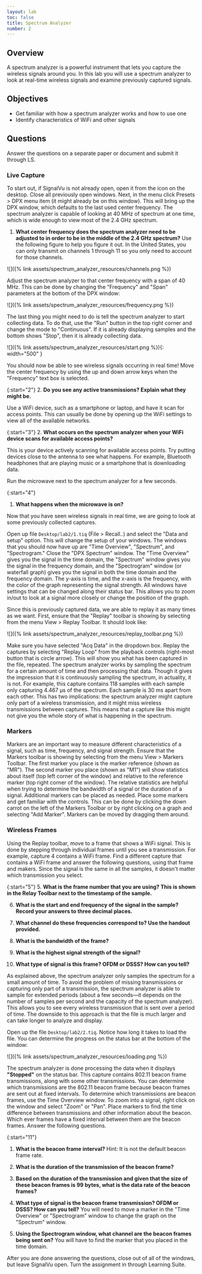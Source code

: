 ```yaml
---
layout: lab
toc: false
title: Spectrum Analyzer
number: 2
---
```


## Overview
A spectrum analyzer is a powerful instrument that lets you capture the wireless signals around you. In this lab you will use a spectrum analyzer to look at real-time wireless signals and examine previously captured signals.

## Objectives

- Get familiar with how a spectrum analyzer works and how to use one
- Identify characteristics of WiFi and other signals

## Questions

Answer the questions on a separate paper or document and submit it through LS.

### Live Capture
To start out, if SignalVu is not already open, open it from the icon on the desktop. Close all previously open windows. Next, in the menu click Presets > DPX menu item (it might already be on this window). This will bring up the DPX window, which defaults to the last used center frequency. The spectrum analyzer is capable of looking at 40 MHz of spectrum at one time, which is wide enough to view most of the 2.4 GHz spectrum.

1. **What center frequency does the spectrum analyzer need to be adjusted to in order to be in the middle of the 2.4 GHz spectrum?** Use the following figure to help you figure it out. In the United States, you can only transmit on channels 1 through 11 so you only need to account for those channels.
   
![]({% link assets/spectrum_analyzer_resources/channels.png %})

Adjust the spectrum analyzer to that center frequency with a span of 40 MHz. This can be done by changing the "Frequency" and "Span" parameters at the bottom of the DPX window:

![]({% link assets/spectrum_analyzer_resources/frequency.png %})

The last thing you might need to do is tell the spectrum analyzer to start collecting data. To do that, use the "Run" button in the top right corner and change the mode to "Continuous". If it is already displaying samples and the bottom shows "Stop", then it is already collecting data.

![]({% link assets/spectrum_analyzer_resources/start.png %}){: width="500" }

You should now be able to see wireless signals occurring in real time!  Move the center frequency by using the up and down arrow keys when the "Frequency" text box is selected.

{:start="2"}
2. **Do you see any active transmissions? Explain what they might be.**

Use a WiFi device, such as a smartphone or laptop, and have it scan for access points. This can usually be done by opening up the WiFi settings to view all of the available networks.

{:start="3"}
2. **What occurs on the spectrum analyzer when your WiFi device scans for available access points?**

This is your device actively scanning for available access points. Try putting devices close to the antenna to see what happens. For example, Bluetooth headphones that are playing music or a smartphone that is downloading data.

Run the microwave next to the spectrum analyzer for a few seconds.

{:start="4"}
1. **What happens when the microwave is on?**

Now that you have seen wireless signals in real time, we are going to look at some previously collected captures.

Open up file `Desktop/lab2/1.tiq` (File > Recall..) and select the "Data and setup" option. This will change the setup of your windows. The windows that you should now have up are "Time Overview", "Spectrum", and "Spectrogram." Close the "DPX Spectrum" window. The "Time Overview" gives you the signal in the time domain, the "Spectrum" window gives you the signal in the frequency domain, and the "Spectrogram" window (or waterfall graph) gives you the signal in both the time domain and the frequency domain. The y-axis is time, and the x-axis is the frequency, with the color of the graph representing the signal strength. All windows have settings that can be changed along their status bar. This allows you to zoom in/out to look at a signal more closely or change the position of the graph.

Since this is previously captured data, we are able to replay it as many times as we want. First, ensure that the "Replay" toolbar is showing by selecting from the menu View > Replay Toolbar. It should look like:

![]({% link assets/spectrum_analyzer_resources/replay_toolbar.png %})

Make sure you have selected "Acq Data" in the dropdown box. Replay the captures by selecting "Replay Loop" from the playback controls (right-most button that is circle arrow). This will show you what has been captured in the file, repeated. The spectrum analyzer works by sampling the spectrum for a certain amount of time and then processing that data. Though it gives the impression that it is continuously sampling the spectrum, in actuality, it is not. For example, this capture contains 118 samples with each sample only capturing 4.467 µs of the spectrum. Each sample is 30 ms apart from each other. This has two implications: the spectrum analyzer might capture only part of a wireless transmission, and it might miss wireless transmissions between captures. This means that a capture like this might not give you the whole story of what is happening in the spectrum.

### Markers
Markers are an important way to measure different characteristics of a signal, such as time, frequency, and signal strength. Ensure that the Markers toolbar is showing by selecting from the menu View > Markers Toolbar. The first marker you place is the marker reference (shown as "MR"). The second marker you place (shown as "M1") will show statistics about itself (top left corner of the window) and relative to the reference marker (top right corner of the window). The relative statistics are helpful when trying to determine the bandwidth of a signal or the duration of a signal. Additional markers can be placed as needed. Place some markers and get familiar with the controls. This can be done by clicking the down carrot on the left of the Markers Toolbar or by right clicking on a graph and selecting "Add Marker". Markers can be moved by dragging them around.


### Wireless Frames
Using the Replay toolbar, move to a frame that shows a WiFi signal. This is done by stepping through individual frames until you see a transmission. For example, capture 4 contains a WiFi frame. Find a different capture that contains a WiFi frame and answer the following questions, using that frame and makers. Since the signal is the same in all the samples, it doesn't matter which transmission you select.

{:start="5"}
5. **What is the frame number that you are using? This is shown in the Relay Toolbar next to the timestamp of the sample.**

6. **What is the start and end frequency of the signal in the sample? Record your answers to three decimal places.**

7. **What channel do these frequencies correspond to? Use the handout provided.**

8. **What is the bandwidth of the frame?**

9. **What is the highest signal strength of the signal?**

10. **What type of signal is this frame? OFDM or DSSS? How can you tell?**



As explained above, the spectrum analyzer only samples the spectrum for a small amount of time. To avoid the problem of missing transmissions or capturing only part of a transmission, the spectrum analyzer is able to sample for extended periods (about a few seconds—it depends on the number of samples per second and the capacity of the spectrum analyzer). This allows you to see every wireless transmission that is sent over a period of time. The downside to this approach is that the file is much larger and can take longer to analyze and display.

Open up the file `Desktop/lab2/2.tiq`. Notice how long it takes to load the file. You can determine the progress on the status bar at the bottom of the window:

![]({% link assets/spectrum_analyzer_resources/loading.png %})

The spectrum analyzer is done processing the data when it displays **"Stopped"** on the status bar. This capture contains 802.11 beacon frame transmissions, along with some other transmissions. You can determine which transmissions are the 802.11 beacon frame because beacon frames are sent out at fixed intervals. To determine which transmissions are beacon frames, use the Time Overview window. To zoom into a signal, right click on the window and select "Zoom" or "Pan". Place markers to find the time difference between transmissions and other information about the beacon. Which ever frames have a fixed interval between them are the beacon frames. Answer the following questions.

{:start="11"}
1.  **What is the beacon frame interval?** Hint: It is not the default beacon frame rate.

2.  **What is the duration of the transmission of the beacon frame?**

3.  **Based on the duration of the transmission and given that the size of these beacon frames is 99 bytes, what is the data rate of the beacon frames?**

4.  **What type of signal is the beacon frame transmission? OFDM or DSSS? How can you tell?** You will need to move a marker in the "Time Overview" or "Spectrogram" window to change the graph on the "Spectrum" window.

5.  **Using the Spectrogram window, what channel are the beacon frames being sent on?** You will have to find the marker that you placed in the time domain.

After you are done answering the questions, close out of all of the windows, but leave SignalVu open. Turn the assignment in through Learning Suite.
